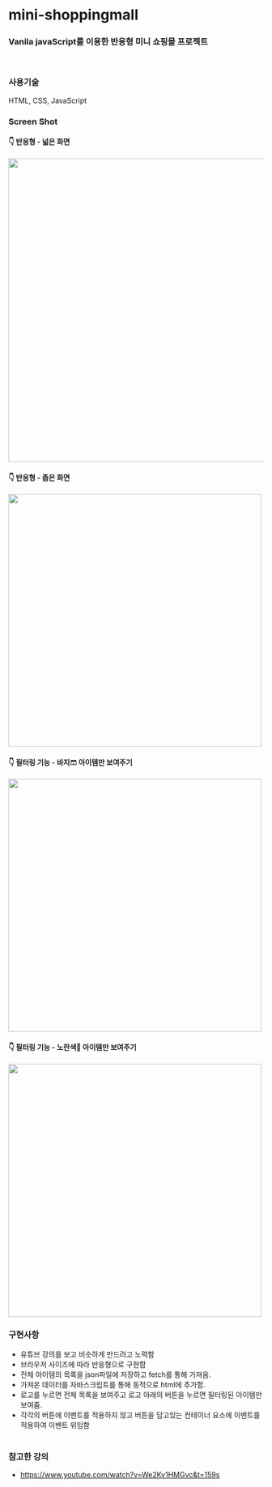 # mini-shoppingmall

### Vanila javaScript를 이용한 반응형 미니 쇼핑몰 프로젝트

</br>

### 사용기술

HTML, CSS, JavaScript </br>

### Screen Shot

#### 👇 반응형 - 넓은 화면

<img src ="https://user-images.githubusercontent.com/84840032/135466716-0352267d-2aa5-46bf-a95c-14be044dfd6c.png" width ="600">
</br>

#### 👇 반응형 - 좁은 화면

<img src ="https://user-images.githubusercontent.com/84840032/135466689-5f6b37bc-373f-46ea-96df-194895a8b26f.png" height="500">
</br>

#### 👇 필터링 기능 - 바지🩳 아이템만 보여주기

<img src ="https://user-images.githubusercontent.com/84840032/135470351-89032438-7423-4743-996e-19be392f0793.png" height="500">
</br>

#### 👇 필터링 기능 - 노란색💛 아이템만 보여주기

<img src ="https://user-images.githubusercontent.com/84840032/135470575-7b57ada2-2369-4724-bfa2-e8900ea2752f.png" height="500">

</br>

### 구현사항

- 유튜브 강의를 보고 비슷하게 만드려고 노력함
- 브라우저 사이즈에 따라 반응형으로 구현함
- 전체 아이템의 목록을 json파일에 저장하고 fetch를 통해 가져옴.
- 가져온 데이터를 자바스크립트를 통해 동적으로 html에 추가함.
- 로고를 누르면 전체 목록을 보여주고 로고 아래의 버튼을 누르면 필터링된 아이템만 보여줌.
- 각각의 버튼에 이벤트를 적용하지 않고 버튼을 담고있는 컨테이너 요소에 이벤트를 적용하여 이벤트 위임함
  </br></br>

### 참고한 강의

- https://www.youtube.com/watch?v=We2Kv1HMGvc&t=159s
